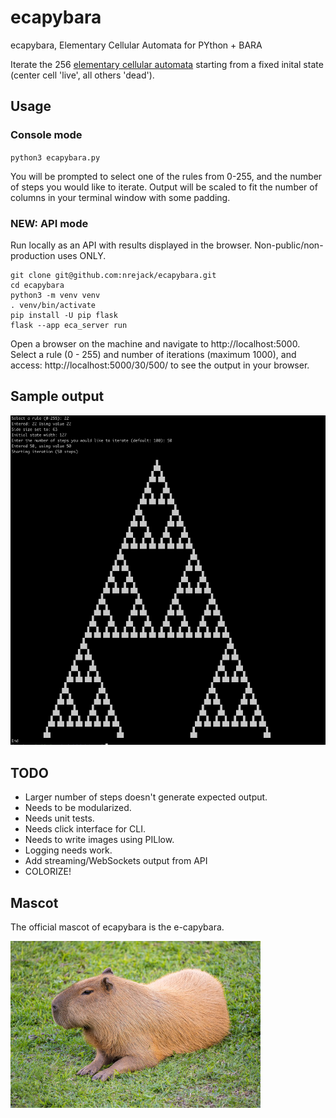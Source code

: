 # ecapybara
ecapybara, Elementary Cellular Automata for PYthon + BARA

Iterate the 256 [elementary cellular automata](https://en.wikipedia.org/wiki/Elementary_cellular_automaton)
starting from a fixed inital state (center cell 'live', all others 'dead').

## Usage

### Console mode
`python3 ecapybara.py`


You will be prompted to select one of the rules from 0-255, and the number of steps you would like to iterate. Output will be scaled to fit the number of columns in your terminal window with some padding.

### NEW: API mode

Run locally as an API with results displayed in the browser. Non-public/non-production uses ONLY.

```
git clone git@github.com:nrejack/ecapybara.git
cd ecapybara
python3 -m venv venv  
. venv/bin/activate  
pip install -U pip flask  
flask --app eca_server run
```

 Open a browser on the machine and navigate to http://localhost:5000. 
 Select a rule (0 - 255) and number of iterations (maximum 1000), and access:
 http://localhost:5000/30/500/ to see the output in your browser.


## Sample output
![rule 22, 50 steps](img/sample_output.png)

## TODO
- Larger number of steps doesn't generate expected output.
- Needs to be modularized.
- Needs unit tests.
- Needs click interface for CLI.
- Needs to write images using PILlow.
- Logging needs work.
- Add streaming/WebSockets output from API
- COLORIZE!

## Mascot
The official mascot of ecapybara is the e-capybara.

![e-capybara, our mascot](img/capy.jpg)
